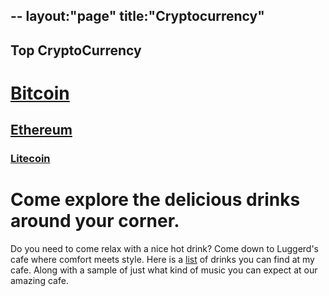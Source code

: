 --
layout:"page"
title:"Cryptocurrency"
--

## Top CryptoCurrency
# [**Bitcoin**](https://www.bitcoin.com/) 
## [**Ethereum**](https://ethereum.org/)
### [**Litecoin**](https://litecoin.org/)

<html>
<head>
  <title>Luggerd Cafe</title>
   <h1>Come explore the delicious drinks around your corner.</h1>
  <p>Do you need to come relax with a nice hot drink? 
    Come down to Luggerd's cafe where comfort meets style. 
    Here is a <a href="drinks.html">list</a> of drinks you can find at my cafe. 
    Along with a sample of just what kind of music you can expect at our amazing cafe.</p>
  </head>
  </html>
